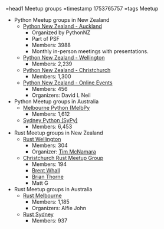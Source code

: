 =head1 Meetup groups
=timestamp 1753765757
=tags Meetup

* Python Meetup groups in New Zealand
    * [Python New Zealand - Auckland](https://www.meetup.com/pythonnz-auckland/)
        * Organized by PythonNZ
        * Part of PSF
        * Members: 3988
        * Monthly in-person meetings with presentations.
    * [Python New Zealand - Wellington](https://www.meetup.com/pythonnz-wellington/)
        * Members: 2,239
    * [Python New Zealand - Christchurch](https://www.meetup.com/pythonnz-christchurch/)
        * Members: 1,300
    * [Python New Zealand - Online Events](https://www.meetup.com/pythonnz-online/)
        * Members: 456
        * Organizers: David L Neil
* Python Meetup groups in Australia
    * [Melbourne Python (MelbPy](https://www.meetup.com/melbourne-python-user-group/)
        * Members: 1,612
    * [Sydney Python (SyPy)](https://www.meetup.com/sydneypython/)
        * Members: 6,453
* Rust Meetup groups in New Zealand
    * [Rust Wellington](https://www.meetup.com/rust-wellington/)
        * Members: 304
        * Organizer: [Tim McNamara](https://www.linkedin.com/in/timmcnamaranz/)
    * [Christchurch Rust Meetup Group](https://www.meetup.com/christchurch-rustlang-meetup-group/)
        * Members: 194
        * [Brent Whall](https://www.linkedin.com/in/brent-whall/)
        * [Brian Thorne](https://www.linkedin.com/in/brianthorne1/)
        * Matt G
* Rust Meetup groups in Australia
    * [Rust Melbourne](https://www.meetup.com/rust-melbourne/)
        * Members: 1,185
        * Organizers: Alfie John
    * [Rust Sydney](https://www.meetup.com/rust-sydney/)
        * Members: 937



